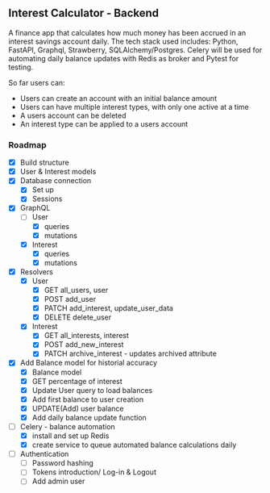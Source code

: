 ## Interest Calculator - Backend

A finance app that calculates how much money has been accrued in an interest savings account daily. The tech stack used includes: Python, FastAPI, Graphql, Strawberry, SQLAlchemy/Postgres. Celery will be used for automating daily balance updates with Redis as broker and Pytest for testing.

So far users can: 
- Users can create an account with an initial balance amount
- Users can have multiple interest types, with only one active at a time
- A users account can be deleted
- An interest type can be applied to a users account 


### Roadmap
- [x] Build structure
- [x] User & Interest models
- [x] Database connection
    - [x] Set up 
    - [x] Sessions
- [x] GraphQL
    - [ ] User 
        - [x] queries
        - [x] mutations
    - [x] Interest 
        - [x] queries 
        - [x] mutations
- [x] Resolvers
    - [x] User 
        - [x] GET all_users, user
        - [x] POST add_user
        - [x] PATCH add_interest, update_user_data
        - [x] DELETE delete_user
    - [x] Interest 
        - [x] GET all_interests, interest
        - [x] POST add_new_interest
        - [x] PATCH archive_interest - updates archived attribute 
- [x] Add Balance model for historial accuracy
    - [x] Balance model
    - [x] GET percentage of interest 
    - [x] Update User query to load balances
    - [x] Add first balance to user creation
    - [x] UPDATE(Add) user balance
    - [x] Add daily balance update function
- [ ] Celery - balance automation
    - [x] install and set up Redis
    - [x] create service to queue automated balance calculations daily
- [ ] Authentication
    - [ ] Password hashing
    - [ ] Tokens introduction/ Log-in & Logout
    - [ ] Add admin user